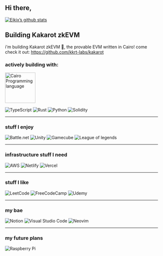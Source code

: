 
 ## Hi there,
 
 [![Eikix’s github stats](https://github-readme-stats.vercel.app/api?username=Eikix)](https://github.com/Eikix)

## Building Kakarot zkEVM

i'm building Kakarot zkEVM 🥕, the provable EVM written in Cairo! come check it out: <https://github.com/kkrt-labs/kakarot>
 
### actively building with:

<img width="100" alt="Cairo Programming language" src="https://user-images.githubusercontent.com/66871571/207874284-747c0ab4-3a3d-4d7d-942a-ebd3286be5cc.png">

![TypeScript](https://img.shields.io/badge/typescript-%23007ACC.svg?style=for-the-badge&logo=typescript&logoColor=white)
![Rust](https://img.shields.io/badge/rust-%23000000.svg?style=for-the-badge&logo=rust&logoColor=white)
![Python](https://img.shields.io/badge/python-3670A0?style=for-the-badge&logo=python&logoColor=ffdd54)
![Solidity](https://img.shields.io/badge/Solidity-%23363636.svg?style=for-the-badge&logo=solidity&logoColor=white)


---

### stuff I enjoy

![Battle.net](https://img.shields.io/badge/battle.net-%2300AEFF.svg?style=for-the-badge&logo=battle.net&logoColor=white)
![Unity](https://img.shields.io/badge/unity-%23000000.svg?style=for-the-badge&logo=unity&logoColor=white)
![Gamecube](https://img.shields.io/badge/Gamecube-6A5FBB?style=for-the-badge&logo=nintendo-gamecube&logoColor=white)
![League of legends](https://img.shields.io/badge/Riot_Games-D32936?style=for-the-badge&logo=riot-games&logoColor=white)

---

### infrastructure stuff I need

![AWS](https://img.shields.io/badge/AWS-%23FF9900.svg?style=for-the-badge&logo=amazon-aws&logoColor=white)
![Netlify](https://img.shields.io/badge/netlify-%23000000.svg?style=for-the-badge&logo=netlify&logoColor=#00C7B7)
![Vercel](https://img.shields.io/badge/vercel-%23000000.svg?style=for-the-badge&logo=vercel&logoColor=white)

 ---
 
### stuff I like 

![LeetCode](https://img.shields.io/badge/LeetCode-000000?style=for-the-badge&logo=LeetCode&logoColor=#d16c06)
![FreeCodeCamp](https://img.shields.io/badge/Freecodecamp-%23123.svg?&style=for-the-badge&logo=freecodecamp&logoColor=green)
![Udemy](https://img.shields.io/badge/Udemy-A435F0?style=for-the-badge&logo=Udemy&logoColor=white)

---

### my bae

![Notion](https://img.shields.io/badge/Notion-%23000000.svg?style=for-the-badge&logo=notion&logoColor=white)
![Visual Studio Code](https://img.shields.io/badge/Visual%20Studio%20Code-0078d7.svg?style=for-the-badge&logo=visual-studio-code&logoColor=white)
![Neovim](https://img.shields.io/badge/NeoVim-%2357A143.svg?&style=for-the-badge&logo=neovim&logoColor=white)


---

### my future plans

![Raspberry Pi](https://img.shields.io/badge/-RaspberryPi-C51A4A?style=for-the-badge&logo=Raspberry-Pi)

